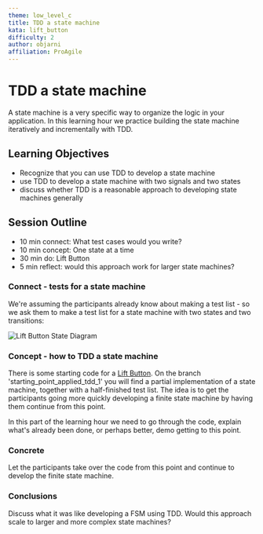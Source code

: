 ```yaml
---
theme: low_level_c
title: TDD a state machine
kata: lift_button
difficulty: 2
author: objarni
affiliation: ProAgile
---
```


# TDD a state machine

A state machine is a very specific way to organize the logic in your application. In this learning hour we practice building the state machine iteratively and incrementally with TDD.

## Learning Objectives

* Recognize that you can use TDD to develop a state machine
* use TDD to develop a state machine with two signals and two states
* discuss whether TDD is a reasonable approach to developing state machines generally

## Session Outline
 
* 10 min connect: What test cases would you write?  
* 10 min concept: One state at a time
* 30 min do: Lift Button
* 5 min reflect: would this approach work for larger state machines?

### Connect - tests for a state machine

We're assuming the participants already know about making a test list - so we ask them to make a test list for a state machine with two states and two transitions:

![Lift Button State Diagram](/assets/images/lift_button_states_transitions.png)

### Concept - how to TDD a state machine

There is some starting code for a [Lift Button](https://github.com/objarni/FiniteStateMachineTDDKata). On the branch 'starting_point_applied_tdd_1' you will find a partial implementation of a state machine, together with a half-finished test list. The idea is to get the participants going more quickly developing a finite state machine by having them continue from this point.

In this part of the learning hour we need to go through the code, explain what's already been done, or perhaps better, demo getting to this point.

### Concrete

Let the participants take over the code from this point and continue to develop the finite state machine.

### Conclusions

Discuss what it was like developing a FSM using TDD. Would this approach scale to larger and more complex state machines?